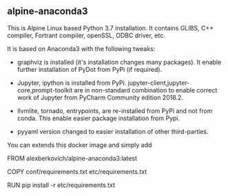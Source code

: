 ## alpine-anaconda3


This is Alpine Linux based Python 3.7 installation.
It contains GLIBS, C++ compiler, Fortrant compiler, openSSL, ODBC driver, etc.

It is based on Anaconda3 with the following tweaks:

* graphviz is installed (it's installation changes many packages). It enable further installation of PyDot from PyPi 
(if required). 

* Jupyter, ipython is installed from PyPi. jupyter-client,jupyter-core,prompt-toolkit are in non-standard combination 
to enable correct work of Jupyter from PyCharm Community edition 2018.2. 

* llvmlite, tornado, entrypoints,  are re-installed from PyPi and not from conda. This enable easier package 
installation from Pypi.

* pyyaml version changed to easier installation of other third-parties.





You can extends this docker image and simply add

FROM alexberkovich/alpine-anaconda3:latest

COPY conf/requirements.txt etc/requirements.txt

RUN pip install -r  etc/requirements.txt


